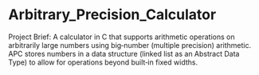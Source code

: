 # Arbitrary_Precision_Calculator
Project Brief: A calculator in C that supports arithmetic operations on arbitrarily large numbers using big‑number (multiple precision) arithmetic. APC stores numbers in a data structure (linked list as an Abstract Data Type) to allow for operations beyond built‑in fixed widths.
